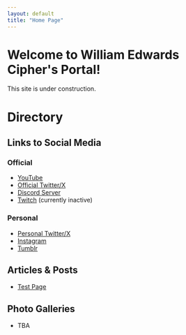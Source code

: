 ```yaml
---
layout: default
title: "Home Page"
---
```


# Welcome to William Edwards Cipher's Portal!

This site is under construction.

# Directory

## Links to Social Media

### Official

* [YouTube](https://youtube.com/@TheEdwardsCipher)
* [Official Twitter/X](https://x.com/YeEdwardsCipher)
* [Discord Server](https://discord.gg/9eeMxgU5Gq)
* [Twitch](https://www.twitch.tv/theedwardscipher) (currently inactive)

### Personal

* [Personal Twitter/X](https://x.com/YeOtherCiphbruh)
* [Instagram](https://www.instagram.com/theedwardscipher/)
* [Tumblr](https://www.tumblr.com/theedwardsciphbruh)

## Articles & Posts

* [Test Page](./Content/TestingMaterials/test.html)

## Photo Galleries

* TBA
